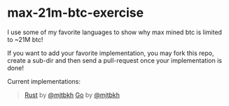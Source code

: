# max-21m-btc-exercise

 I use some of my favorite languages to show why max mined btc is limited to ~21M btc!

 If you want to add your favorite implementation, you may fork this repo, create a sub-dir and then send a pull-request once your implementation is done!

Current implementations:
> [Rust](https://github.com/mjtbkh/max-21m-btc-exercise/tree/main/rust) by [@mjtbkh](https://github.com/mjtbkh)
> [Go](https://github.com/mjtbkh/max-21m-btc-exercise/tree/main/go) by [@mjtbkh](https://github.com/mjtbkh)
